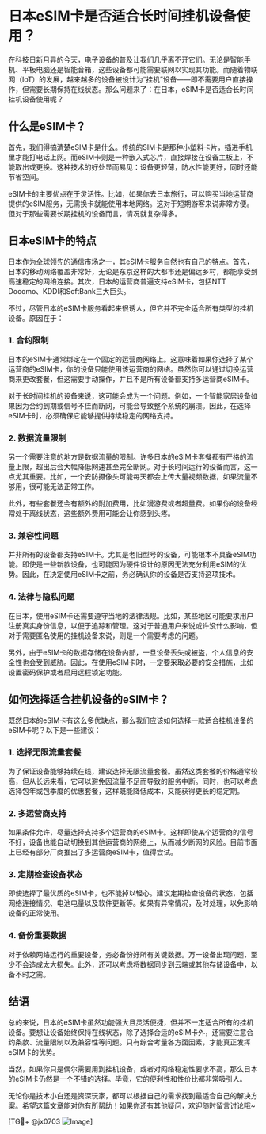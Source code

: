 # 日本eSIM卡是否适合长时间挂机设备使用？

在科技日新月异的今天，电子设备的普及让我们几乎离不开它们。无论是智能手机、平板电脑还是智能音箱，这些设备都可能需要联网以实现其功能。而随着物联网（IoT）的发展，越来越多的设备被设计为“挂机”设备——即不需要用户直接操作，但需要长期保持在线状态。那么问题来了：在日本，eSIM卡是否适合长时间挂机设备使用呢？

## 什么是eSIM卡？

首先，我们得搞清楚eSIM卡是什么。传统的SIM卡是那种小塑料卡片，插进手机里才能打电话上网。而eSIM卡则是一种嵌入式芯片，直接焊接在设备主板上，不能取出或更换。这种技术的好处显而易见：设备更轻薄，防水性能更好，同时还能节省空间。

eSIM卡的主要优点在于灵活性。比如，如果你去日本旅行，可以购买当地运营商提供的eSIM服务，无需换卡就能使用本地网络。这对于短期游客来说非常方便。但对于那些需要长期挂机的设备而言，情况就复杂得多。

## 日本eSIM卡的特点

日本作为全球领先的通信市场之一，其eSIM卡服务自然也有自己的特点。首先，日本的移动网络覆盖非常好，无论是东京这样的大都市还是偏远乡村，都能享受到高速稳定的网络连接。其次，日本的运营商普遍支持eSIM卡，包括NTT Docomo、KDDI和SoftBank三大巨头。

不过，尽管日本的eSIM卡服务看起来很诱人，但它并不完全适合所有类型的挂机设备。原因在于：

### 1. **合约限制**
日本的eSIM卡通常绑定在一个固定的运营商网络上。这意味着如果你选择了某个运营商的eSIM卡，你的设备只能使用该运营商的网络。虽然你可以通过切换运营商来更改套餐，但这需要手动操作，并且不是所有设备都支持多运营商eSIM卡。

对于长时间挂机的设备来说，这可能会成为一个问题。例如，一个智能家居设备如果因为合约到期或信号不佳而断网，可能会导致整个系统的崩溃。因此，在选择eSIM卡时，必须确保它能够提供持续稳定的网络支持。

### 2. **数据流量限制**
另一个需要注意的地方是数据流量的限制。许多日本的eSIM卡套餐都有严格的流量上限，超出后会大幅降低网速甚至完全断网。对于长时间运行的设备而言，这一点尤其重要。比如，一个安防摄像头可能每天都会上传大量视频数据，如果流量不够用，很可能无法正常工作。

此外，有些套餐还会有额外的附加费用，比如漫游费或者超量费。如果你的设备经常处于离线状态，这些额外费用可能会让你感到头疼。

### 3. **兼容性问题**
并非所有的设备都支持eSIM卡。尤其是老旧型号的设备，可能根本不具备eSIM功能。即使是一些新款设备，也可能因为硬件设计的原因无法充分利用eSIM的优势。因此，在决定使用eSIM卡之前，务必确认你的设备是否支持这项技术。

### 4. **法律与隐私问题**
在日本，使用eSIM卡还需要遵守当地的法律法规。比如，某些地区可能要求用户注册真实身份信息，以便于追踪和管理。这对于普通用户来说或许没什么影响，但对于需要匿名使用的挂机设备来说，则是一个需要考虑的问题。

另外，由于eSIM卡的数据存储在设备内部，一旦设备丢失或被盗，个人信息的安全性也会受到威胁。因此，在使用eSIM卡时，一定要采取必要的安全措施，比如设置密码保护或者启用远程锁定功能。

## 如何选择适合挂机设备的eSIM卡？

既然日本的eSIM卡有这么多优缺点，那么我们应该如何选择一款适合挂机设备的eSIM卡呢？以下是一些建议：

### 1. **选择无限流量套餐**
为了保证设备能够持续在线，建议选择无限流量套餐。虽然这类套餐的价格通常较高，但从长远来看，它可以避免因流量不足而导致的服务中断。同时，也可以考虑选择包年或包季度的优惠套餐，这样既能降低成本，又能获得更长的稳定期。

### 2. **多运营商支持**
如果条件允许，尽量选择支持多个运营商的eSIM卡。这样即使某个运营商的信号不好，设备也能自动切换到其他运营商的网络上，从而减少断网的风险。目前市面上已经有部分厂商推出了多运营商eSIM卡，值得尝试。

### 3. **定期检查设备状态**
即使选择了最优质的eSIM卡，也不能掉以轻心。建议定期检查设备的状态，包括网络连接情况、电池电量以及软件更新等。如果有异常情况，及时处理，以免影响设备的正常使用。

### 4. **备份重要数据**
对于依赖网络运行的重要设备，务必备份好所有关键数据。万一设备出现问题，至少不会造成太大损失。此外，还可以考虑将数据同步到云端或其他存储设备中，以备不时之需。

## 结语

总的来说，日本的eSIM卡虽然功能强大且灵活便捷，但并不一定适合所有的挂机设备。要想让设备始终保持在线状态，除了选择合适的eSIM卡外，还需要注意合约条款、流量限制以及兼容性等问题。只有综合考量各方面因素，才能真正发挥eSIM卡的优势。

当然，如果你只是偶尔需要用到挂机设备，或者对网络稳定性要求不高，那么日本的eSIM卡仍然是一个不错的选择。毕竟，它的便利性和性价比都非常吸引人。

无论你是技术小白还是资深玩家，都可以根据自己的需求找到最适合自己的解决方案。希望这篇文章能对你有所帮助！如果你还有其他疑问，欢迎随时留言讨论哦~

[TG💪+ @jx0703 ![Image](https://github.com/user-attachments/assets/dbca1d08-cadb-493c-b0ec-ad6f7a83f270)]